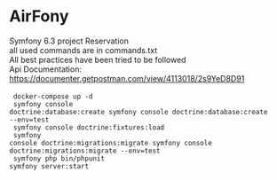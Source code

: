 # AirFony

Symfony 6.3 project Reservation
</br>
all used commands are in commands.txt
</br>
All best practices have been tried to be followed
</br>
Api Documentation:
https://documenter.getpostman.com/view/4113018/2s9YeD8D91
</br>
</br>
<code>
docker-compose up -d
</br>
symfony console doctrine:database:create
symfony console doctrine:database:create --env=test 
</br>
symfony console doctrine:fixtures:load
</br>
symfony console doctrine:migrations:migrate
symfony console doctrine:migrations:migrate --env=test
</br>
symfony php bin/phpunit
symfony server:start
</code>

